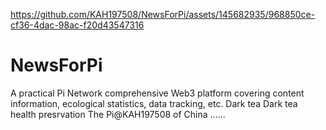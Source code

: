

https://github.com/KAH197508/NewsForPi/assets/145682935/968850ce-cf36-4dac-98ac-f20d43547316

# NewsForPi
A practical Pi Network comprehensive Web3 platform covering content information, ecological statistics, data tracking, etc. 
Dark tea
Dark tea health presrvation
The Pi@KAH197508 of China
......
